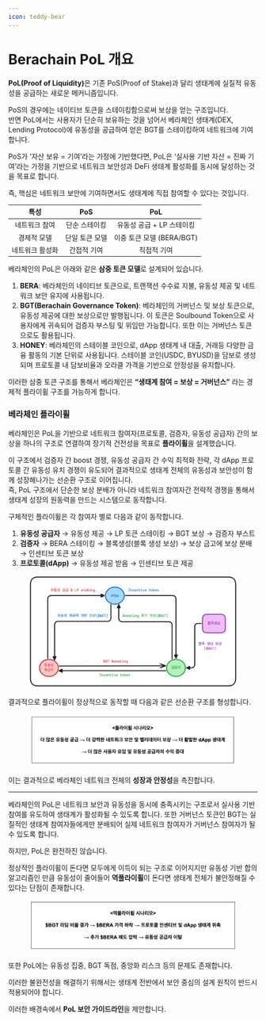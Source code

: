 ```yaml
---
icon: teddy-bear
---
```


# Berachain PoL 개요

**PoL(Proof of Liquidity)**&#xC740; 기존 PoS(Proof of Stake)과 달리 생태계에 실질적 유동성을 공급하는 새로운 메커니즘입니다.

PoS의 경우에는 네이티브 토큰을 스테이킹함으로써 보상을 얻는 구조입니다.\
반면 PoL에서는 사용자가 단순히 보유하는 것을 넘어서 베라체인 생태계(DEX, Lending Protocol)에 유동성을 공급하여 얻은 BGT를 스테이킹하여 네트워크에 기여합니다.

PoS가 ‘자산 보유 = 기여’라는 가정에 기반했다면, PoL은 ‘실사용 기반 자산 = 진짜 기여’라는 가정을 기반으로 네트워크 보안성과 DeFi 생태계 활성화를 동시에 달성하는 것을 목표로 합니다.

즉, 핵심은 네트워크 보안에 기여하면서도 생태계에 직접 참여할 수 있다는 것입니다.

|    특성    |    PoS   |         PoL         |
| :------: | :------: | :-----------------: |
|  네트워크 참여 |  단순 스테이킹 |   유동성 공급 + LP 스테이킹  |
|  경제적 모델  | 단일 토큰 모델 | 이중 토큰 모델 (BERA/BGT) |
| 네트워크 활성화 |  간접적 기여  |        직접적 기여       |

베라체인의 PoL은 아래와 같은 **삼중 토큰 모델**로 설계되어 있습니다.

1. **BERA**: 베라체인의 네이티브 토큰으로, 트랜잭션 수수료 지불, 유동성 제공 및 네트워크 보안 유지에 사용됩니다.
2. **BGT(Berachain Governance Token)**: 베라체인의 거버넌스 및 보상 토큰으로, 유동성 제공에 대한 보상으로만 발행됩니다. 이 토큰은 Soulbound Token으로 사용자에게 귀속되어 검증자 부스팅 및 위임만 가능합니다. 또한 이는 거버넌스 토큰으로도 활용됩니다.
3. **HONEY**: 베라체인의 스테이블 코인으로, dApp 생태계 내 대출, 거래등 다양한 금융 활동의 기본 단위로 사용됩니다. 스테이블 코인(USDC, BYUSD)을 담보로 생성되며 프로토콜 내 담보비율과 오라클 가격을 기반으로 안정성을 유지합니다.

이러한 삼중 토큰 구조를 통해서 베라체인은 **“생태계 참여 = 보상 = 거버넌스”** 라는 경제적 플라이휠 구조를 가능하게 합니다.

### 베라체인 플라이휠 <a href="#id-2.2" id="id-2.2"></a>

베라체인은 PoL을 기반으로 네트워크 참여자(프로토콜, 검증자, 유동성 공급자) 간의 보상을 하나의 구조로 연결하여 장기적 건전성을 목표로 **플라이휠**을 설계했습니다.

이 구조에서 검증자 간 boost 경쟁, 유동성 공급자 간 수익 최적화 전략, 각 dApp 프로토콜 간 유동성 유치 경쟁이 유도되어 결과적으로 생태계 전체의 유동성과 보안성이 함께 성장해나가는 선순환 구조로 이어집니다. \
즉, PoL 구조에서 단순한 보상 분배가 아니라 네트워크 참여자간 전략적 경쟁을 통해서 생태계 성장의 원동력을 만드는 시스템으로 동작합니다.

구체적인 플라이휠은 각 참여자 별로 다음과 같이 동작합니다.

1. **유동성 공급자** → 유동성 제공 → LP 토큰 스테이킹 → BGT 보상 → 검증자 부스트
2. **검증자** → BERA 스테이킹 → 블록생성(블록 생성 보상) → 보상 금고에 보상 분배 → 인센티브 토큰 보상
3. **프로토콜(dApp)** → 유동성 제공 받음 → 인센티브 토큰 제공

<figure><img src=".gitbook/assets/unnamed.png" alt=""><figcaption></figcaption></figure>

결과적으로 플라이휠이 정상적으로 동작할 때 다음과 같은 선순환 구조를 형성합니다.

<figure><img src=".gitbook/assets/image (2).png" alt=""><figcaption></figcaption></figure>

이는 결과적으로 베라체인 네트워크 전체의 **성장과 안정성**을 촉진합니다.

***

베라체인의 PoL은 네트워크 보안과 유동성을 동시에 충족시키는 구조로서 실사용 기반 참여를 유도하여 생태계가 활성화될 수 있도록 합니다. 또한 거버넌스 토큰인 BGT는 실질적인 생태계 참여자들에게만 분배되어 실제 네트워크 참여자가 거버넌스 참여자가 될 수 있도록 합니다.

하지만, PoL은 완전하진 않습니다.

정상적인 플라이휠이 돈다면 모두에게 이득이 되는 구조로 이어지지만 유동성 기반 합의 알고리즘인 만큼 유동성이 줄어들어 **역플라이휠**이 돈다면 생태계 전체가 불안정해질 수 있다는 단점이 존재합니다.

<figure><img src=".gitbook/assets/image (1).png" alt=""><figcaption></figcaption></figure>

또한 PoL에는 유동성 집중, BGT 독점, 중앙화 리스크 등의 문제도 존재합니다.

이러한 불완전성을 해결하기 위해서는 생태계 전반에서 보안 중심의 설계 원칙이 반드시 적용되어야 합니다.

이러한 배경속에서 **PoL 보안 가이드라인**을 제안합니다.
